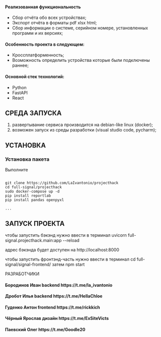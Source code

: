 
<h4>Реализованная функциональность</h4>
<ul>
    <li>Сбор отчёта обо всех устройствах;</li>
    <li>Экспорт отчёта в форматы pdf xlsx html;</li>
    <li>Сбор информации о системе, серийном номере, установленных программ и их версиях;</li>
</ul> 
<h4>Особенность проекта в следующем:</h4>
<ul>
 <li>Кроссплатформенность;</li>
 <li>Возможность определить устройства которые были подключены раннее;</li> 
 </ul>
<h4>Основной стек технологий:</h4>
<ul>
    <li>Python</li>
	<li>FastAPI</li>
	<li>React</li>

  
 </ul>




СРЕДА ЗАПУСКА
------------
1) развертывание сервиса производится на debian-like linux (docker);
2) возможен запуск из среды разработки (visual studio code, pycharm);


УСТАНОВКА
------------
### Установка пакета 

Выполните 
~~~

git clone https://github.com/LaIvantonio/projecthack
cd full-signal/projecthack
sudo docker-compose up -d
pip install reportlab
pip install pandas openpyxl

...
~~~

ЗАПУСК ПРОЕКТА
------------
чтобы запустить бэкэнд нужно ввести в терминал 
uvicorn full-signal.projecthack.main:app --reload

адрес бэкэнда будет доступен на http://localhost:8000

чтобы запустить фронтэнд-часть нужно ввести в терминал 
cd full-signal/signal-frontend/
затем
npm start


РАЗРАБОТЧИКИ

<h4>Бородинов Иван backend https://t.me/la_ivantonio </h4>
<h4>Дробот Илья backend https://t.me/HellaChloe </h4>
<h4>Гуденко Антон frontend https://t.me/rickkich </h4>
<h4>Чёрный Ярослав дизайн https://t.me/ExSiteVicts </h4>
<h4>Паевский Олег https://t.me/Goodle20 </h4>


